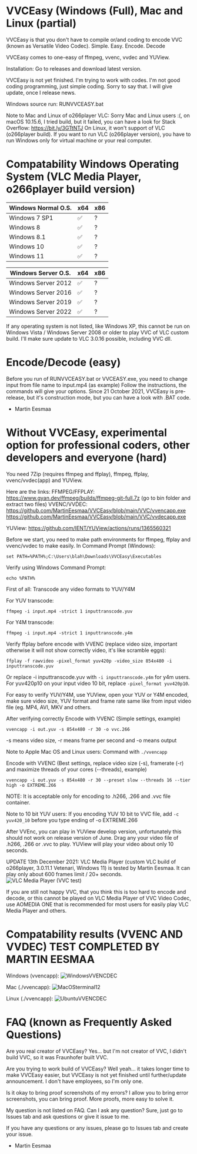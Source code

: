 # VVCEasy (Windows (Full), Mac and Linux (partial)
VVCEasy is that you don't have to compile or/and coding to encode VVC (known as Versatile Video Codec). Simple. Easy. Encode. Decode

VVCEasy comes to one-easy of ffmpeg, vvenc, vvdec and YUView.

Installation: Go to releases and download latest version.

VVCEasy is not yet finished. I'm trying to work with codes. I'm not good coding programming, just simple coding.
Sorry to say that. I will give update, once I release news.

Windows source run: RUNVVCEASY.bat

Note to Mac and Linux of o266player VLC: Sorry Mac and Linux users :(, on macOS 10.15.6, I tried build, but it failed, you can have a look for Stack Overflow: https://bit.ly/3GTtNTJ
On Linux, it won't support of VLC (o266player build).
If you want to run VLC (o266player version), you have to run Windows only for virtual machine or your real computer.

# Compatability Windows Operating System (VLC Media Player, o266player build version)

Windows Normal O.S.  | x64 | x86 |
------------- | ------------- | ------------- 
Windows 7 SP1  | :white_check_mark:  | ?
Windows 8  | :white_check_mark:  | ?
Windows 8.1  | :white_check_mark:  | ?
Windows 10  | :white_check_mark:  | ? 
Windows 11  | :white_check_mark:  | ? 

Windows Server O.S.  | x64 | x86 |
------------- | ------------- | ------------- 
Windows Server 2012  | :white_check_mark:  | ?
Windows Server 2016  | :white_check_mark:  | ?
Windows Server 2019  | :white_check_mark:  | ?
Windows Server 2022  | :white_check_mark:  | ? 

If any operating system is not listed, like Windows XP, this cannot be run on Windows Vista / Windows Server 2008 or older to play VVC of VLC custom build. I'll make sure update to VLC 3.0.16 possible, including VVC dll.

# Encode/Decode (easy)

Before you run of RUNVVCEASY.bat or VVCEASY.exe, you need to change input from file name to input.mp4 (as example)
Follow the instructions, the commands will give your options. Since 21 October 2021, VVCEasy is pre-release, but it's construction mode, but you can have a look with .BAT code.

- Martin Eesmaa

# Without VVCEasy, experimental option for professional coders, other developers and everyone (hard)

You need 7Zip (requires ffmpeg and ffplay), ffmpeg, ffplay, vvenc/vvdec(app) and YUView.

Here are the links:
FFMPEG/FFPLAY: https://www.gyan.dev/ffmpeg/builds/ffmpeg-git-full.7z (go to bin folder and extract two files)
VVENC/VVDEC:
https://github.com/MartinEesmaa/VVCEasy/blob/main/VVC/vvencapp.exe
https://github.com/MartinEesmaa/VVCEasy/blob/main/VVC/vvdecapp.exe

YUView:
https://github.com/IENT/YUView/actions/runs/1365560321

Before we start, you need to make path environments for ffmpeg, ffplay and vvenc/vvdec to make easily.
In Command Prompt (Windows):

```
set PATH=%PATH%;C:\Users\blah\Downloads\VVCEasy\Executables
```
Verify using Windows Command Prompt:
```
echo %PATH%
```

First of all:
Transcode any video formats to YUV/Y4M

For YUV transcode:
```
ffmpeg -i input.mp4 -strict 1 inputtranscode.yuv
```

For Y4M transcode:
```
ffmpeg -i input.mp4 -strict 1 inputtranscode.y4m
```

Verify ffplay before encode with VVENC (replace video size, important otherwise it will not show correctly video, it's like scramble eggs):
```
ffplay -f rawvideo -pixel_format yuv420p -video_size 854x480 -i inputtranscode.yuv
``` 
Or replace -i inputtranscode.yuv with `-i inputtranscode.y4m` for y4m users. For yuv420p10 on your input video 10 bit, replace `-pixel_format yuv420p10`.

For easy to verify YUV/Y4M, use YUView, open your YUV or Y4M encoded, make sure video size, YUV format and frame rate same like from input video file (eg. MP4, AVI, MKV and others.

After verifying correctly
Encode with VVENC (Simple settings, example)
```
vvencapp -i out.yuv -s 854x480 -r 30 -o vvc.266
```
-s means video size, -r means frame per second and -o means output

Note to Apple Mac OS and Linux users: Command with `./vvencapp`

Encode with VVENC (Best settings, replace video size (-s), framerate (-r) and maximize threads of your cores (--threads), example)
```
vvencapp -i out.yuv -s 854x480 -r 30 --preset slow --threads 16 --tier high -o EXTREME.266
```

NOTE: It is acceptable only for encoding to .h266, .266 and .vvc file container.

Note to 10 bit YUV users: If you encoding YUV 10 bit to VVC file, add `-c yuv420_10` before you type ending of -o EXTREME.266

After VVEnc, you can play in YUView develop version, unfortunately this should not work on release version of June.
Drag any your video file of .h266, .266 or .vvc to play. YUView will play your video about only 10 seconds.

UPDATE 13th December 2021: VLC Media Player (custom VLC build of o266player, 3.0.11.1 Vetenari, Windows 11) is tested by Martin Eesmaa. It can play only about 600 frames limit / 20+ seconds.
![VLC Media Player (VVC test)](https://user-images.githubusercontent.com/88035011/145756567-d156f630-9e7f-4042-99b5-6ffe8a6b4b64.png)

If you are still not happy VVC, that you think this is too hard to encode and decode, or this cannot be played on VLC Media Player of VVC Video Codec, use AOMEDIA ONE that is recommended for most users for easily play VLC Media Player and others.



# Compatability results (VVENC AND VVDEC) TEST COMPLETED BY MARTIN EESMAA

Windows (vvencapp):
![WindowsVVENCDEC](https://user-images.githubusercontent.com/88035011/145812753-eddf04c5-1a10-4892-9118-7478735b1475.png)

Mac (./vvencapp):
![MacOSterminal12](https://user-images.githubusercontent.com/88035011/146367066-1fbfcf2a-8e1f-470c-8701-c3ec8c2b9701.png)

Linux (./vvencapp):
![UbuntuVVENCDEC](https://user-images.githubusercontent.com/88035011/145812781-9a270e03-0dc0-47e6-95ad-4316757d3435.png)


# FAQ (known as Frequently Asked Questions)

Are you real creator of VVCEasy?
Yes... but I'm not creator of VVC, I didn't build VVC, so it was Fraunhofer built VVC.

Are you trying to work build of VVCEasy?
Well yeah... it takes longer time to make VVCEasy easier, but VVCEasy is not yet finished until further/update announcement. I don't have employees, so I'm only one.

Is it okay to bring proof screenshots of my errors?
I allow you to bring error screenshots, you can bring proof. More proofs, more easy to solve it.

My question is not listed on FAQ. Can I ask any question?
Sure, just go to Issues tab and ask questions or give it issue to me.

If you have any questions or any issues, please go to Issues tab and create your issue.
- Martin Eesmaa
